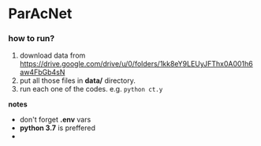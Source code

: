 # ParAcNet

### how to run?
1) download data from https://drive.google.com/drive/u/0/folders/1kk8eY9LEUyJFThx0A001h6aw4FbGb4sN
2) put all those files in **data/** directory.
3) run each one of the codes. e.g. `python ct.y`


**notes**
- don't forget **.env** vars
- **python 3.7** is preffered
- 



